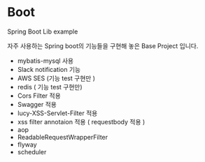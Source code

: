 # Boot
Spring Boot Lib example

자주 사용하는 Spring boot의 기능들을 구현해 놓은 Base Project 입니다.

<ul>
  <li>mybatis-mysql 사용</li>
  <li>Slack notification 기능</li>
  <li>AWS SES (기능 test 구현만 )</li>
  <li>redis ( 기능 test 구현만)</li>
  <li>Cors Filter 적용</li>
  <li>Swagger 적용</li>
  <li>lucy-XSS-Servlet-Filter 적용</li>
  <li>xss filter annotaion 적용 ( requestbody 적용 )</li>
  <li>aop</li>
  <li>ReadableRequestWrapperFilter</li>
  <li>flyway</li>
  <li>scheduler</li>
</ul>
